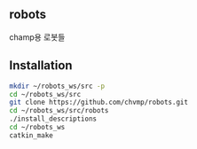 ## robots

champ용 로봇들

## Installation

```bash
mkdir ~/robots_ws/src -p
cd ~/robots_ws/src
git clone https://github.com/chvmp/robots.git
cd ~/robots_ws/src/robots
./install_descriptions
cd ~/robots_ws
catkin_make
```
